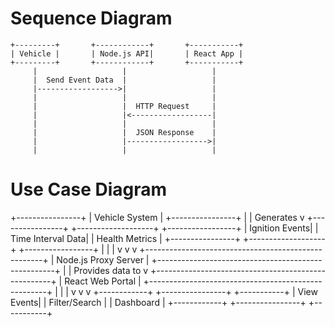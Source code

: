 # Sequence Diagram
```text
+---------+       +------------+       +-----------+
| Vehicle |       | Node.js API|       | React App |
+---------+       +------------+       +-----------+
     |                   |                   |
     |  Send Event Data  |                   |
     |------------------>|                   |
     |                   |                   |
     |                   |  HTTP Request     |
     |                   |<------------------|
     |                   |                   |
     |                   |  JSON Response    |
     |                   |------------------>|
     |                   |                   |
```

# Use Case Diagram
+----------------+
| Vehicle System |
+----------------+
       |
       | Generates
       v
+----------------+     +-------------------+     +-----------------+
| Ignition Events|     | Time Interval Data|     | Health Metrics  |
+----------------+     +-------------------+     +-----------------+
       |                       |                       |
       v                       v                       v
+----------------------------------------------------+
|                 Node.js Proxy Server                |
+----------------------------------------------------+
       |
       | Provides data to
       v
+----------------------------------------------------+
|                 React Web Portal                   |
+----------------------------------------------------+
       |                   |                   |
       v                   v                   v
+------------+     +----------------+     +-----------+
| View Events|     | Filter/Search  |     | Dashboard |
+------------+     +----------------+     +-----------+